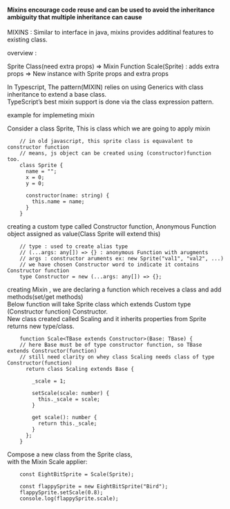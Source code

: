 #### Mixins encourage code reuse and can be used to avoid the inheritance ambiguity that multiple inheritance can cause 

MIXINS : Similar to interface in java, mixins provides additinal features to existing class.

overview :

Sprite Class(need extra props) => Mixin Function Scale(Sprite) : adds extra props => New instance with Sprite props and extra props

In Typescript, The pattern(MIXIN) relies on using Generics with class inheritance to extend a base class.   
TypeScript’s best mixin support is done via the class expression pattern.  

example for implemeting mixin

Consider a class Sprite, This is class which we are going to apply mixin  

        // in old javascript, this sprite class is equavalent to constructor function
        // means, js object can be created using (constructor)function too.
        class Sprite {
          name = "";
          x = 0;
          y = 0;

          constructor(name: string) {
            this.name = name;
          }
        }

creating a custom type called Constructor function, Anonymous Function object assigned as value(Class Sprite will extend this)

        // type : used to create alias type
        // (...args: any[]) => {} : anonymous Function with arugments
        // args : constructor aruments ex: new Sprite("val1", "val2", ...)
        // we have chosen Constructor word to indicate it contains Constructor function 
        type Constructor = new (...args: any[]) => {}; 
        
creating Mixin , we are declaring a function which receives a class and add methods(set/get methods)  
Below function will take Sprite class which extends Custom type (Constructor function) Constructor.  
New class created called Scaling and it inherits properties from Sprite returns new type/class.  

        function Scale<TBase extends Constructor>(Base: TBase) {
        // here Base must be of type constructor function, so TBase extends Constructor(function)
        // still need clarity on whey class Scaling needs class of type Constructor(function)
          return class Scaling extends Base {
  
            _scale = 1;

            setScale(scale: number) {
              this._scale = scale;
            }

            get scale(): number {
              return this._scale;
            }
          };
        }        
        
        
Compose a new class from the Sprite class,  
with the Mixin Scale applier:  

        const EightBitSprite = Scale(Sprite);

        const flappySprite = new EightBitSprite("Bird");
        flappySprite.setScale(0.8);
        console.log(flappySprite.scale);        
